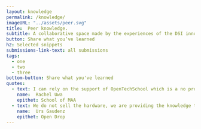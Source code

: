 ```yaml
---
layout: knowledge
permalink: /knowledge/
imageURL: "../assets/peer.svg"
title:  Peer knowledge.
subtitle: A collaborative space made by the experiences of the DSI innovators. The space provides problems solving tactics generated by the people who are making digital social innovation in Europe.
button: Share what you’ve learned
h2: Selected snippets
submissions-link-text: all submissions
tags:
  - one
  - two
  - three
bottom-button: Share what you've learned
quotes:
  - text: I can rely on the support of OpenTechSchool which is a no profit foundation. Connecting with a foundation helped me to run the project without the need of scaling as a big organization.
    name:  Rachel Uwa 
    epithet: School of MAA
  - text: We do not sell the hardware, we are providing the knowledge to run the experiments that people can make with Open Drop.
    name:  Urs Gaudenz
    epithet: Open Drop
---
```

